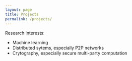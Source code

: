 ```yaml
---
layout: page
title: Projects
permalink: /projects/
---
```

[//]: # (this page is not loaded correctly in testing mode, goes to jobin212.github.io/about instead of localhost:4000/about)

Research interests:
<ul>
	<li>Machine learning </li>
	<li>Distributed sytems, especially P2P networks </li>
	<li>Crytography, especially secure multi-party computation </li>
</ul>

